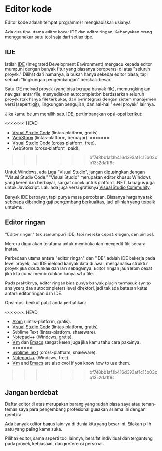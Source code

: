 # Editor kode

Editor kode adalah tempat programmer menghabiskan usianya.

Ada dua tipe utama editor kode: IDE dan editor ringan. Kebanyakan orang menggunakan satu tool saja dari setiap tipe.

## IDE

Istilah [IDE](https://en.wikipedia.org/wiki/Integrated_development_environment) (Integrated Development Environment) mengacu kepada editor mumpuni dengan banyak fitur yang biasanya beroperasi di atas "seluruh proyek." Dilihat dari namanya, ia bukan hanya sekedar editor biasa, tapi sebuah "lingkungan pengembangan" berskala besar.

Satu IDE meload proyek (yang bisa berupa banyak file), memungkingkan navigasi antar file, menyediakan autocompletion berdasarkan seluruh proyek (tak hanya file terbuka), dan berintegrasi dengan sistem manajemen versi (seperti [git](https://git-scm.com/)), lingkungan pengujian, dan hal-hal "level proyek" lainnya.

Jika kamu belum memilih satu IDE, pertimbangkan opsi-opsi berikut:

<<<<<<< HEAD
- [Visual Studio Code](https://code.visualstudio.com/) (lintas-platform, gratis).
- [WebStorm](http://www.jetbrains.com/webstorm/) (lintas-platform, berbayar).
=======
- [Visual Studio Code](https://code.visualstudio.com/) (cross-platform, free).
- [WebStorm](https://www.jetbrains.com/webstorm/) (cross-platform, paid).
>>>>>>> bf7d8bb1af3b416d393af1c15b03cb1352da1f9c

Untuk Windows, ada juga "Visual Studio", jangan dipusingkan dengan "Visual Studio Code." "Visual Studio" merupakan editor khusus Windows yang keren dan berbayar, sangat cocok untuk platform .NET. Ia bagus juga untuk JavaScript. Lalu ada juga versi gratisnya [Visual Studio Community](https://www.visualstudio.com/vs/community/).

Banyak IDE berbayar, tapi punya masa percobaan. Biasanya harganya tak seberapa dibanding gaji pengembang berkualitas, jadi pilihlah yang terbaik untukmu.

## Editor ringan

"Editor ringan" tak semumpuni IDE, tapi mereka cepat, elegan, dan simpel.

Mereka digunakan terutama untuk membuka dan mengedit file secara instan.

Perbedaan utama antara "editor ringan" dan "IDE" adalah IDE bekerja pada level proyek, jadi IDE meload banyak data di awal, menganalisa struktur proyek jika dibutuhkan dan lain sebagainya. Editor ringan jauh lebih cepat jika kita cuma membutuhkan hanya satu file.

Pada praktiknya, editor ringan bisa punya banyak plugin termasuk syntax analyzers dan autocompleters level direktori, jadi tak ada batasan ketat antara editor ringan dan IDE.

Opsi-opsi berikut patut anda perhatikan:

<<<<<<< HEAD
- [Atom](https://atom.io/) (lintas-platform, gratis).
- [Visual Studio Code](https://code.visualstudio.com/) (lintas-platform, gratis).
- [Sublime Text](http://www.sublimetext.com) (lintas-platform, shareware).
- [Notepad++](https://notepad-plus-plus.org/) (Windows, gratis).
- [Vim](http://www.vim.org/) dan [Emacs](https://www.gnu.org/software/emacs/) sangat keren juga jika kamu tahu cara pakainya.
=======
- [Sublime Text](http://www.sublimetext.com) (cross-platform, shareware).
- [Notepad++](https://notepad-plus-plus.org/) (Windows, free).
- [Vim](http://www.vim.org/) and [Emacs](https://www.gnu.org/software/emacs/) are also cool if you know how to use them.
>>>>>>> bf7d8bb1af3b416d393af1c15b03cb1352da1f9c

## Jangan berdebat

Daftar editor di atas merupakan barang yang sudah biasa saya atau teman-teman saya para pengembang profesional gunakan selama ini dengan gembira.

Ada banyak editor bagus lainnya di dunia kita yang besar ini. Silakan pilih satu yang paling kamu suka.

Pilihan editor, sama seperti tool lainnya, bersifat individual dan tergantung pada proyek, kebiasaan, dan preferensi personal.

